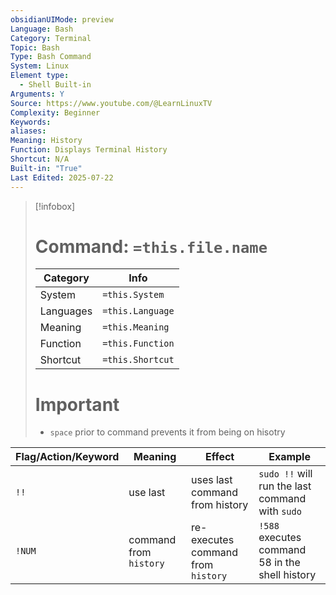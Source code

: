```yaml
---
obsidianUIMode: preview
Language: Bash
Category: Terminal
Topic: Bash
Type: Bash Command
System: Linux
Element type:
  - Shell Built-in
Arguments: Y
Source: https://www.youtube.com/@LearnLinuxTV
Complexity: Beginner
Keywords: 
aliases: 
Meaning: History
Function: Displays Terminal History
Shortcut: N/A
Built-in: "True"
Last Edited: 2025-07-22
---
```

>[!infobox]
> # Command: `=this.file.name`
> Category |  Info |
> ---|---|
> System|`=this.System`
> Languages|`=this.Language`
> Meaning|`=this.Meaning`
> Function| `=this.Function`
> Shortcut|`=this.Shortcut`
> # Important
> - `space` prior to command prevents it from being on hisotry

| Flag/Action/Keyword | Meaning                | Effect                             | Example                                         |
| ------------------- | ---------------------- | ---------------------------------- | ----------------------------------------------- |
| `!!`                | use last               | uses last command from history     | `sudo !!` will run the last command with `sudo` |
| `!NUM`              | command from `history` | re-executes command from `history` | `!588` executes command 58 in the shell history |
